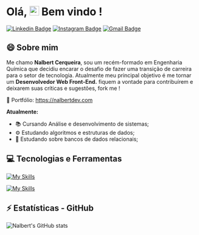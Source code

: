 # Olá, <img src="https://media.giphy.com/media/hvRJCLFzcasrR4ia7z/giphy.gif" width="25px"> Bem vindo !
[![Linkedin Badge](https://img.shields.io/badge/-nalbertcerqueira-blue?style=flat-square&logo=Linkedin&logoColor=white&link=https://www.linkedin.com/in/nalbert-cerqueira-53981a162/)](https://www.linkedin.com/in/nalbert-cerqueira-53981a162/) 
[![Instagram Badge](https://img.shields.io/badge/-ncerqueiraa-purple?style=flat-square&logo=instagram&logoColor=white&link=https://www.instagram.com/ncerqueiraa/?hl=pt-br)](https://www.instagram.com/ncerqueiraa/) 
[![Gmail Badge](https://img.shields.io/badge/-nalbertc.p@gmail.com-c14438?style=flat-square&logo=Gmail&logoColor=white&link=mailto:nalbertc.p@gmail.com)](mailto:nalbertc.p@gmail.com)

## 😄 Sobre mim     


Me chamo **Nalbert Cerqueira**, sou um recém-formado em Engenharia Química que decidiu encarar o desafio de fazer uma transição de carreira para o setor de tecnologia.
Atualmente meu principal objetivo é me tornar um **Desenvolvedor Web Front-End.** fiquem a vontade para contribuírem e deixarem suas críticas e sugestões, fork me !

💼 Portfólio: <a target="_blank" href="https://nalbertdev.com">https://nalbertdev.com</a>

**Atualmente:**

* 📚 Cursando Análise e desenvolvimento de sistemas;
* ⚙️ Estudando algoritmos e estruturas de dados;
* 📂 Estudando sobre bancos de dados relacionais;

## 💻 Tecnologias e Ferramentas

[![My Skills](https://skillicons.dev/icons?i=html,css,js,ts,react,redux,next,tailwind,sass,nodejs,expressjs)](https://skillicons.dev)

[![My Skills](https://skillicons.dev/icons?i=postman,git,github,webpack,vscode,linux,mongodb,figma)](https://skillicons.dev)

## ⚡ Estatísticas - GitHub

![Nalbert's GitHub stats](https://github-readme-stats-git-masterrstaa-rickstaa.vercel.app/api?username=nalbertcerqueira&show_icons=true&border_color=61ff81&bg_color=45,141414,202020,1b4b25&title_color=ffffff&icon_color=61ff81&text_color=b3b3b3)
